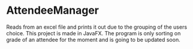 # AttendeeManager
Reads from an excel file and prints it out due to the grouping of the users choice. This project is made in JavaFX.
The program is only sorting on grade of an attendee for the moment and is going to be updated soon.
